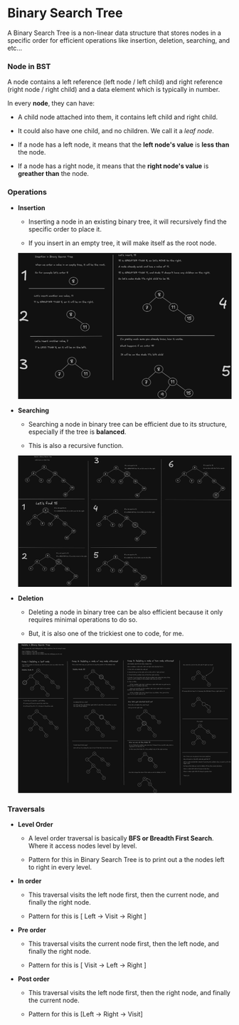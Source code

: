 # Binary Search Tree

A Binary Search Tree is a non-linear data structure that stores nodes in a specific order for efficient operations like insertion, deletion, searching, and etc...

### Node in BST

A node contains a left reference (left node / left child) and right reference (right node / right child) and a data element which is typically in number.

In every **node**, they can have:

- A child node attached into them, it contains left child and right child.
- It could also have one child, and no children. We call it a _leaf node_.

- If a node has a left node, it means that the **left node's value** is **less than** the node.

- If a node has a right node, it means that the **right node's value** is **greather than** the node.

### Operations

- **Insertion**

  - Inserting a node in an existing binary tree, it will recursively find the specific order to place it.

  - If you insert in an empty tree, it will make itself as the root node.

  ![Pen and Paper PseudoCode of Insertion](images/insertion-image.png)

- **Searching**

  - Searching a node in binary tree can be efficient due to its structure, especially
    if the tree is **balanced**.

  - This is also a recursive function.

  ![Pen and Paper PseudoCode of Searching](images/search-image.png)

- **Deletion**

  - Deleting a node in binary tree can be also efficient because it only requires minimal operations to do so.

  - But, it is also one of the trickiest one to code, for me.

  ![Pen and Paper PseudoCode of Deletion](images/delete-image.png)

### Traversals

- **Level Order**

  - A level order traversal is basically **BFS or Breadth First Search**. Where it access nodes level by level.

  - Pattern for this in Binary Search Tree is to print out a the nodes left to right in every level.

- **In order**

  - This traversal visits the left node first, then the current node, and finally the right node.

  - Pattern for this is [ Left -> Visit -> Right ]

- **Pre order**

  - This traversal visits the current node first, then the left node, and finally the right node.

  - Pattern for this is [ Visit -> Left -> Right ]

- **Post order**

  - This traversal visits the left node first, then the right node, and finally the current node.

  - Pattern for this is [Left -> Right -> Visit]
